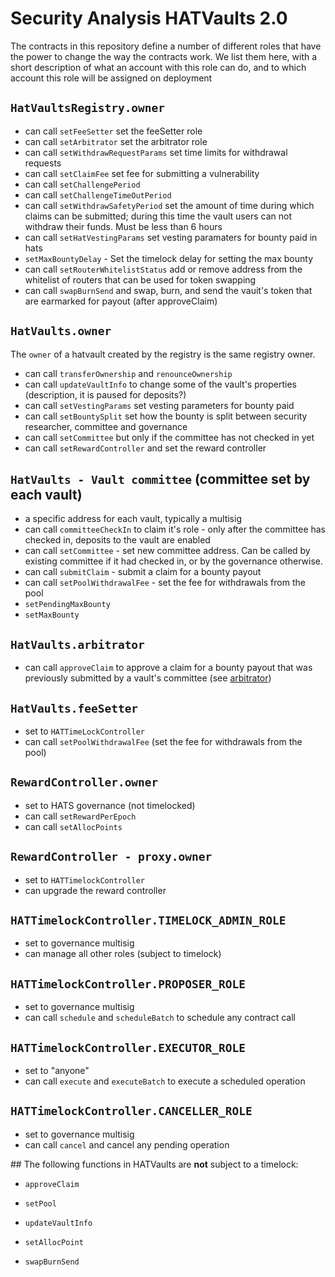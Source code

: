 # Security Analysis HATVaults 2.0


The contracts in this repository define a number of different roles that have the power to change the way the contracts work. We list them here, with a short description of what an account with this role can do, and to which account this role will be assigned on deployment

## `HatVaultsRegistry.owner`

- can call `setFeeSetter` set the feeSetter role
- can call `setArbitrator` set the arbitrator role
- can call `setWithdrawRequestParams` set time limits for withdrawal requests
- can call `setClaimFee` set fee for submitting a vulnerability
- can call `setChallengePeriod` 
- can call `setChallengeTimeOutPeriod` 
- can call `setWithdrawSafetyPeriod` set the amount of time during which claims can be submitted; during this time the vault users can not withdraw their funds. Must be less than 6 hours
- can call `setHatVestingParams` set vesting paramaters for bounty paid in hats
- `setMaxBountyDelay` - Set the timelock delay for setting the max bounty
- can call `setRouterWhitelistStatus` add or remove address from the whitelist of routers that can be used for token swapping
- can call `swapBurnSend` and swap, burn, and send the vauit's token that are earmarked for payout (after approveClaim)

## `HatVaults.owner`

The `owner` of a hatvault created by the registry is the same registry owner.

- can call `transferOwnership` and `renounceOwnership` 
- can call `updateVaultInfo` to change some of the vault's properties (description, it is paused for deposits?)
- can call `setVestingParams` set vesting parameters for bounty paid
- can call `setBountySplit` set how the bounty is split between security researcher, committee and governance
- can call `setCommittee` but only if the committee has not checked in yet
- can call `setRewardController`  and set the reward controller

## `HatVaults - Vault committee` (committee set by each vault)

- a specific address for each vault, typically a multisig
- can call `committeeCheckIn`  to claim it's role - only after the committee has checked in, deposits to the vault are enabled
- can call `setCommittee` - set new committee address. Can be called by existing committee if it had checked in, or by the governance otherwise.
- can call `submitClaim` - submit a claim for a bounty payout
- can call `setPoolWithdrawalFee` - set the fee for withdrawals from the pool
- `setPendingMaxBounty`
- `setMaxBounty`

## `HatVaults.arbitrator`
- can call `approveClaim` to approve a claim for a bounty payout that was previously submitted by a vault's committee (see [arbitrator](./arbitrator.md))


## `HatVaults.feeSetter`

- set to `HATTimeLockController`
- can call `setPoolWithdrawalFee` (set the fee for withdrawals from the pool)

## `RewardController.owner`

- set to HATS governance (not timelocked)
- can call `setRewardPerEpoch`
- can call `setAllocPoints`

## `RewardController - proxy.owner`

- set to `HATTimelockController`
- can upgrade the reward controller

## `HATTimelockController.TIMELOCK_ADMIN_ROLE`

- set to governance multisig
- can manage all other roles (subject to timelock)

## `HATTimelockController.PROPOSER_ROLE`

- set to governance multisig
- can call `schedule` and `scheduleBatch` to schedule any contract call

## `HATTimelockController.EXECUTOR_ROLE`

- set to "anyone"
- can call `execute` and `executeBatch` to execute a scheduled operation

## `HATTimelockController.CANCELLER_ROLE`

- set to governance multisig
- can call `cancel` and cancel any pending operation


## The following functions in HATVaults are **not** subject to a timelock:
  - `approveClaim`

  - `setPool`
  - `updateVaultInfo`
  - `setAllocPoint`
  - `swapBurnSend`
